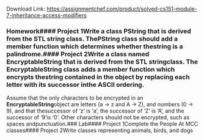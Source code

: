 Download Link: https://assignmentchef.com/product/solved-cs151-module-7-inheritance-access-modifiers
<br>
### Homework#### Project 1Write a class **PString** that is derived from the **STL** string class. The**PString** class should add a member function which determines whether thestring is a palindrome.#### Project 2Write a class named **EncryptableString** that is derived from the **STL** stringclass. The **EncryptableString** class adds a member function which encrypts thestring contained in the object by replacing each letter with its successor inthe ASCII ordering.

Assume that the only characters to be encrypted in an **EncryptableString**object are letters (a → z and A → Z), and numbers (0 → 9), and that thesuccessor of ‘z’ is ‘a’, the successor of ‘Z’ is ‘A’, and the successor of ‘9’is ‘0’. Other characters should not be encrypted, such as spaces andpunctuation.### Lab#### Project 1Complete the People At MCC classes#### Project 2Write classes representing animals, birds, and dogs